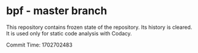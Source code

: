 # bpf - master branch

This repository contains frozen state of the repository.
Its history is cleared. It is used only for static code
analysis with Codacy.

Commit Time: 1702702483